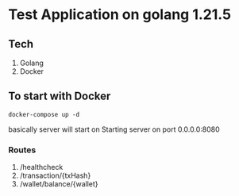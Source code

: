 # Test Application on golang 1.21.5

## Tech
1. Golang
2. Docker

## To start with Docker

```
docker-compose up -d
```
basically server will start on Starting server on port 0.0.0.0:8080
### Routes
1. /healthcheck
2. /transaction/{txHash}
3. /wallet/balance/{wallet}